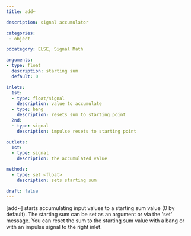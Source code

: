 ```yaml
---
title: add~

description: signal accumulator

categories:
 - object

pdcategory: ELSE, Signal Math

arguments:
- type: float
  description: starting sum
  default: 0

inlets:
  1st:
  - type: float/signal
    description: value to accumulate
  - type: bang
    description: resets sum to starting point
  2nd:
  - type: signal
    description: impulse resets to starting point

outlets:
  1st:
  - type: signal
    description: the accumulated value

methods:
  - type: set <float>
    description: sets starting sum

draft: false
---
```


[add~] starts accumulating input values to a starting sum value (0 by default). The starting sum can be set as an argument or via the 'set' message. You can reset the sum to the starting sum value with a bang or with an impulse signal to the right inlet.
